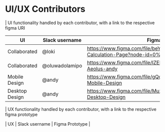 [UI functionality/Task done]: # (@slack_username | https://link.to-figma-url-file.com)
# UI/UX Contributors

| UI functionality handled by each contributor, with a link to the respective figma URI

[//]: # (UI Contributors table starts)

| UI | Slack username | Figma URI for UI |
|----|----------------|------------------|
| Collaborated | @loki | https://www.figma.com/file/beYUUuXcKRU5PT4KY4VR2M/Solar-Calculation-Page?node-id=0%3A1 |
| Collaborated | @oluwadolamipo | https://www.figma.com/file/IZEKfYfAGttJkORPpAkYOT/Team-Aeolus-andy |
| Mobile Design | @andy | https://www.figma.com/file/gQdpVyfNkwycu4Rbd2EU5J/Aeolus-Mobile-Design |
| Desktop Design | @andy | https://www.figma.com/file/MuzB3KVUCBKUGBB3t0mwYu/Aeolus-Desktop-Design |

[//]: # (UI Contributors table ends)

| UX functionality handled by each contributor, with a link to the respective figma prototype

[//]: # (UX Contributors table starts)

| UX | Slack username | Figma Prototype |

[//]: # (UX Contributors table ends)

